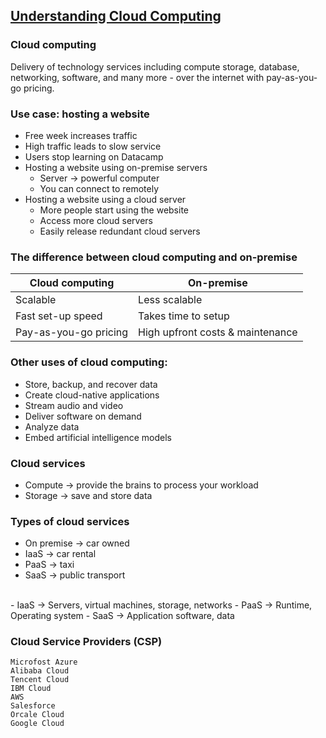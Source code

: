 ## [Understanding Cloud Computing](https://app.datacamp.com/learn/courses/understanding-cloud-computing)

### Cloud computing
Delivery of technology services including compute storage, database, networking, software, and many more - over the internet with pay-as-you-go pricing.


### Use case: hosting a website
- Free week increases traffic
- High traffic leads to slow service
- Users stop learning on Datacamp
- Hosting a website using on-premise servers
    - Server -> powerful computer
    - You can connect to remotely
- Hosting a website using a cloud server 
    - More people start using the website
    - Access more cloud servers
    - Easily release redundant cloud servers


### The difference between cloud computing and on-premise

| Cloud computing | On-premise | 
| --- | --- |
| Scalable | Less scalable |
| Fast set-up speed | Takes time to setup |
| Pay-as-you-go pricing | High upfront costs & maintenance |

### Other uses of cloud computing:
- Store, backup, and recover data
- Create cloud-native applications
- Stream audio and video
- Deliver software on demand
- Analyze data
- Embed artificial intelligence models

### Cloud services
- Compute -> provide the brains to process your workload
- Storage -> save and store data

### Types of cloud services
- On premise -> car owned
- IaaS -> car rental
- PaaS -> taxi
- SaaS -> public transport

<br>
- IaaS -> Servers, virtual machines, storage, networks
- PaaS -> Runtime, Operating system
- SaaS -> Application software, data

### Cloud Service Providers (CSP)
```
Microfost Azure
Alibaba Cloud
Tencent Cloud
IBM Cloud
AWS
Salesforce
Orcale Cloud
Google Cloud
```